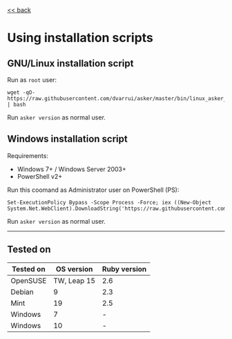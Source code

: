 
[<< back](README.md)

# Using installation scripts

## GNU/Linux installation script

Run as `root` user:
```
wget -qO- https://raw.githubusercontent.com/dvarrui/asker/master/bin/linux_asker_install.sh | bash
```

Run `asker version` as normal user.

## Windows installation script

Requirements:
* Windows 7+ / Windows Server 2003+
* PowerShell v2+

Run this coomand as Administrator user on PowerShell (PS):
```
Set-ExecutionPolicy Bypass -Scope Process -Force; iex ((New-Object System.Net.WebClient).DownloadString('https://raw.githubusercontent.com/dvarrui/asker/master/bin/windows_asker_install.ps1'))
```

Run `asker version` as normal user.

---

## Tested on

| Tested on | OS version  | Ruby version |
| --------- | ----------- | ------------ |
| OpenSUSE  | TW, Leap 15 | 2.6          |
| Debian    | 9           | 2.3          |
| Mint      | 19          | 2.5          |
| Windows   | 7           | -            |
| Windows   | 10          | -            |
